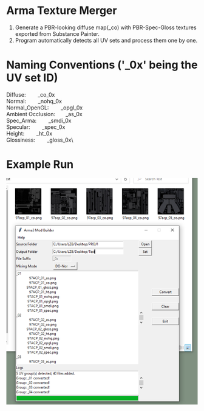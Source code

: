 # Arma Texture Merger
1. Generate a PBR-looking diffuse map(_co) with PBR-Spec-Gloss textures exported from Substance Painter.
2. Program automatically detects all UV sets and process them one by one.

# Naming Conventions ('_0x' being the UV set ID)
Diffuse:&nbsp; &nbsp; &nbsp; &nbsp;          _co_0x\
Normal:&nbsp; &nbsp; &nbsp; &nbsp;           _nohq_0x\
Normal_OpenGL:&nbsp; &nbsp; &nbsp; &nbsp;    _opgl_0x\
Ambient Occlusion:&nbsp; &nbsp; &nbsp; &nbsp;_as_0x\
Spec_Arma:&nbsp; &nbsp; &nbsp; &nbsp;        _smdi_0x\
Specular:&nbsp; &nbsp; &nbsp; &nbsp;         _spec_0x\
Height:&nbsp; &nbsp; &nbsp; &nbsp;           _ht_0x\
Glossiness:&nbsp; &nbsp; &nbsp; &nbsp;       _gloss_0x\

# Example Run
![](IMGs/Output.PNG)
